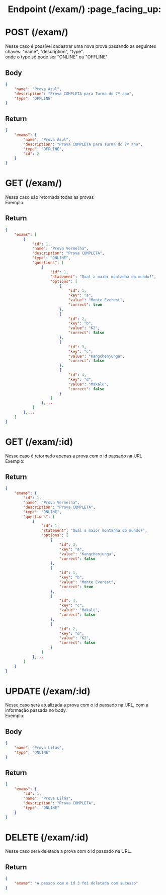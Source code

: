 <h1 align="center"> Endpoint (/exam/) :page_facing_up:</h1>

# POST (/exam/)
Nesse caso é possível cadastrar uma nova prova passando as seguintes chaves: "name", "description", "type".<br>
onde o type só pode ser "ONLINE" ou "OFFLINE"

## Body
```json
{
    "name": "Prova Azul",
    "description": "Prova COMPLETA para Turma do 7º ano",
    "type": "OFFLINE"
}
```

## Return 
```json
{
    "exams": {
        "name": "Prova Azul",
        "description": "Prova COMPLETA para Turma do 7º ano",
        "type": "OFFLINE",
        "id": 2
    }
}
```

# GET (/exam/)
Nessa caso são retornada todas as provas <br>
Exemplo:
## Return
```json
{
    "exams": [
        {
            "id": 1,
            "name": "Prova Vermelha",
            "description": "Prova COMPLETA",
            "type": "ONLINE",
            "questions": [
                {
                    "id": 1,
                    "statement": "Qual a maior montanha do mundo?",
                    "options": [
                        {
                            "id": 1,
                            "key": "a",
                            "value": "Monte Everest",
                            "correct": true
                        },
                        {
                            "id": 2,
                            "key": "b",
                            "value": "K2",
                            "correct": false
                        },
                        {
                            "id": 3,
                            "key": "c",
                            "value": "Kangchenjunga",
                            "correct": false
                        },
                        {
                            "id": 4,
                            "key": "d",
                            "value": "Makalu",
                            "correct": false
                        }
                    ]
                },...
            ]
        },...
    ]
}
```

# GET (/exam/:id)

Nesse caso é retornado apenas a prova com o id passado na URL<br>
Exemplo:
## Return
```json
{
    "exams": {
        "id": 1,
        "name": "Prova Vermelha",
        "description": "Prova COMPLETA",
        "type": "ONLINE",
        "questions": [
            {
                "id": 1,
                "statement": "Qual a maior montanha do mundo?",
                "options": [
                    {
                        "id": 3,
                        "key": "a",
                        "value": "Kangchenjunga",
                        "correct": false
                    },
                    {
                        "id": 1,
                        "key": "b",
                        "value": "Monte Everest",
                        "correct": true
                    },
                    {
                        "id": 4,
                        "key": "c",
                        "value": "Makalu",
                        "correct": false
                    },
                    {
                        "id": 2,
                        "key": "d",
                        "value": "K2",
                        "correct": false
                    }
                ]
            },...
        ]
    }
}
```

# UPDATE (/exam/:id)
Nesse caso será atualizada a prova com o id passado na URL, com a informação passada no body.<br>
Exemplo:
## Body
```json
{
    "name": "Prova Lilás",
    "type": "ONLINE"
}
```

## Return
```json
{
    "exams": {
        "id": 1,
        "name": "Prova Lilás",
        "description": "Prova COMPLETA",
        "type": "ONLINE"
    }
}
```

# DELETE (/exam/:id)
Nesse caso será deletada a prova com o id passado na URL.<br>

## Return
```json
{
    "exams": "A pessoa com o id 3 foi deletada com sucesso"
}
```
